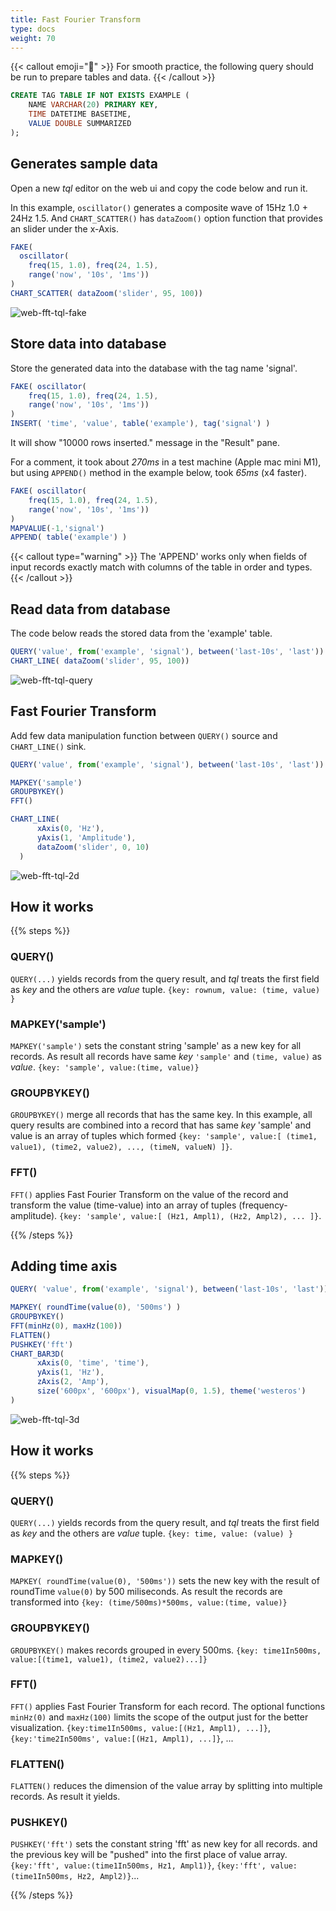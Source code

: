 ```yaml
---
title: Fast Fourier Transform
type: docs
weight: 70
---
```


{{< callout emoji="📌" >}}
For smooth practice, the following query should be run to prepare tables and data.
{{< /callout >}}

```sql
CREATE TAG TABLE IF NOT EXISTS EXAMPLE (
    NAME VARCHAR(20) PRIMARY KEY,
    TIME DATETIME BASETIME,
    VALUE DOUBLE SUMMARIZED
);
```

## Generates sample data

Open a new *tql* editor on the web ui and copy the code below and run it.

In this example, `oscillator()` generates a composite wave of 15Hz 1.0 + 24Hz 1.5.
And `CHART_SCATTER()` has `dataZoom()` option function that provides an slider under the x-Axis.

```js
FAKE( 
  oscillator(
    freq(15, 1.0), freq(24, 1.5),
    range('now', '10s', '1ms')) 
)
CHART_SCATTER( dataZoom('slider', 95, 100))
```

![web-fft-tql-fake](/images/web-fft-tql-fake.png)

## Store data into database

Store the generated data into the database with the tag name 'signal'.

```js
FAKE( oscillator(
    freq(15, 1.0), freq(24, 1.5),
    range('now', '10s', '1ms')) 
)
INSERT( 'time', 'value', table('example'), tag('signal') )
```

It will show "10000 rows inserted." message in the "Result" pane.

For a comment, it took about *270ms* in a test machine (Apple mac mini M1), but using `APPEND()` method in the example below, took *65ms* (x4 faster).

```js
FAKE( oscillator(
    freq(15, 1.0), freq(24, 1.5),
    range('now', '10s', '1ms')) 
)
MAPVALUE(-1,'signal')
APPEND( table('example') )
```

{{< callout type="warning" >}}
The 'APPEND' works only when fields of input records exactly match with columns of the table in order and types.
{{< /callout >}}

## Read data from database

The code below reads the stored data from the 'example' table.

```js
QUERY('value', from('example', 'signal'), between('last-10s', 'last'))
CHART_LINE( dataZoom('slider', 95, 100))
```

![web-fft-tql-query](/images/web-fft-tql-query.png)

## Fast Fourier Transform

Add few data manipulation function between `QUERY()` source and `CHART_LINE()` sink.

```js
QUERY('value', from('example', 'signal'), between('last-10s', 'last'))

MAPKEY('sample')
GROUPBYKEY()
FFT()

CHART_LINE(
      xAxis(0, 'Hz'),
      yAxis(1, 'Amplitude'),
      dataZoom('slider', 0, 10) 
  )
```

![web-fft-tql-2d](/images/web-fft-tql-2d.png)

## How it works

{{% steps %}}

### QUERY()
`QUERY(...)` yields records from the query result, and *tql* treats the first field as *key* and the others are *value* tuple. `{key: rownum, value: (time, value) }`

### MAPKEY('sample')
`MAPKEY('sample')` sets the constant string 'sample' as a new key for all records.
As result all records have same *key* `'sample'` and `(time, value)` as *value*. `{key: 'sample', value:(time, value)}`

### GROUPBYKEY()
`GROUPBYKEY()` merge all records that has the same key. In this example, all query results are combined into a record that has same *key* 'sample' and value is an array of tuples which formed `{key: 'sample', value:[ (time1, value1), (time2, value2), ..., (timeN, valueN) ]}`.

### FFT()
`FFT()` applies Fast Fourier Transform on the value of the record and transform the value (time-value) into an array of tuples (frequency-amplitude). `{key: 'sample', value:[ (Hz1, Ampl1), (Hz2, Ampl2), ... ]}`.

{{% /steps %}}

## Adding time axis

```js
QUERY( 'value', from('example', 'signal'), between('last-10s', 'last'))

MAPKEY( roundTime(value(0), '500ms') )
GROUPBYKEY()
FFT(minHz(0), maxHz(100))
FLATTEN()
PUSHKEY('fft')
CHART_BAR3D(
      xAxis(0, 'time', 'time'),
      yAxis(1, 'Hz'),
      zAxis(2, 'Amp'),
      size('600px', '600px'), visualMap(0, 1.5), theme('westeros')
)
```

![web-fft-tql-3d](/images/web-fft-tql-3d.png)


## How it works

{{% steps %}}

### QUERY()
`QUERY(...)` yields records from the query result, and *tql* treats the first field as *key* and the others are *value* tuple. `{key: time, value: (value) }`

### MAPKEY()
`MAPKEY( roundTime(value(0), '500ms'))` sets the new key with the result of roundTime `value(0)` by 500 miliseconds. 
As result the records are transformed into `{key: (time/500ms)*500ms, value:(time, value)}`

### GROUPBYKEY()
`GROUPBYKEY()` makes records grouped in every 500ms. `{key: time1In500ms, value:[(time1, value1), (time2, value2)...]}`

### FFT()
`FFT()` applies Fast Fourier Transform for each record. The optional functions `minHz(0)` and `maxHz(100)` limits the scope of the output just for the better visualization. `{key:time1In500ms, value:[(Hz1, Ampl1), ...]}`, `{key:'time2In500ms', value:[(Hz1, Ampl1), ...]}`, ...

### FLATTEN()
`FLATTEN()` reduces the dimension of the value array by splitting into multiple records. As result it yields.

### PUSHKEY()
`PUSHKEY('fft')` sets the constant string 'fft' as new key for all records. and the previous key will be "pushed" into the first place of value array. `{key:'fft', value:(time1In500ms, Hz1, Ampl1)}`, `{key:'fft', value:(time1In500ms, Hz2, Ampl2)}`...

{{% /steps %}}


